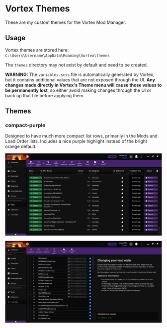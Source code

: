 # Vortex Themes

These are my custom themes for the Vortex Mod Manager.

## Usage

Vortex themes are stored here: `C:\Users\Username\AppData\Roaming\Vortex\themes`

The `themes` directory may not exist by default and need to be created.

**WARNING:** The `variables.scss` file is automatically generated by Vortex, but it contains additional values that are not exposed through the UI. **Any changes made directly in Vortex's Theme menu will cause those values to be permanently lost**, so either avoid making changes through the UI or back up that file before applying them.

## Themes

### compact-purple

Designed to have much more compact list rows, primarily in the Mods and Load Order lists. Includes a nice purple highlight instead of the bright orange default.

<p><img src="screenshots/mods.png" alt="Mods page"></img></p>

<p><img src="screenshots/load_order.png" alt="Load Order page"></img></p>
